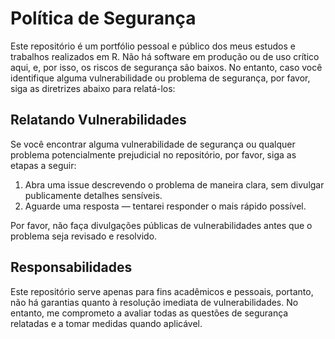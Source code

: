 # Política de Segurança

Este repositório é um portfólio pessoal e público dos meus estudos e trabalhos realizados em R. Não há software em produção ou de uso crítico aqui, e, por isso, os riscos de segurança são baixos. No entanto, caso você identifique alguma vulnerabilidade ou problema de segurança, por favor, siga as diretrizes abaixo para relatá-los:

## Relatando Vulnerabilidades

Se você encontrar alguma vulnerabilidade de segurança ou qualquer problema potencialmente prejudicial no repositório, por favor, siga as etapas a seguir:

1. Abra uma issue descrevendo o problema de maneira clara, sem divulgar publicamente detalhes sensíveis.
2. Aguarde uma resposta — tentarei responder o mais rápido possível.

Por favor, não faça divulgações públicas de vulnerabilidades antes que o problema seja revisado e resolvido.

## Responsabilidades

Este repositório serve apenas para fins acadêmicos e pessoais, portanto, não há garantias quanto à resolução imediata de vulnerabilidades. No entanto, me comprometo a avaliar todas as questões de segurança relatadas e a tomar medidas quando aplicável.

